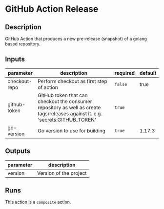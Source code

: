 # GitHub Action Release

<!-- prettier-ignore-start -->
<!-- action-docs-description -->
## Description

GitHub Action that produces a new pre-release (snapshot) of a golang based repository.
<!-- action-docs-description -->
<!-- prettier-ignore-end -->

<!-- prettier-ignore-start -->
<!-- action-docs-inputs -->
## Inputs

| parameter | description | required | default |
| --- | --- | --- | --- |
| checkout-repo | Perform checkout as first step of action | `false` | true |
| github-token | GitHub token that can checkout the consumer repository as well as create tags/releases against it. e.g. 'secrets.GITHUB_TOKEN' | `true` |  |
| go-version | Go version to use for building | `true` | 1.17.3 |
<!-- action-docs-inputs -->

<!-- action-docs-outputs -->
## Outputs

| parameter | description |
| --- | --- |
| version | Version of the project |
<!-- action-docs-outputs -->

<!-- action-docs-runs -->
## Runs

This action is a `composite` action.
<!-- action-docs-runs -->

<!-- action-docs-usage  -->
<!-- action-docs-usage -->
<!-- prettier-ignore-end -->
